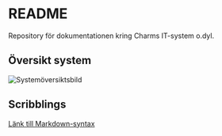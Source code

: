 # README

Repository för dokumentationen kring Charms IT-system o.dyl.

## Översikt system

![Systemöversiktsbild](https://raw.github.com/Rembane/Charm-documentation/master/struktur_internsystem.svg)

## Scribblings
[Länk till Markdown-syntax](http://daringfireball.net/projects/markdown/syntax "Markdownsyntax")
